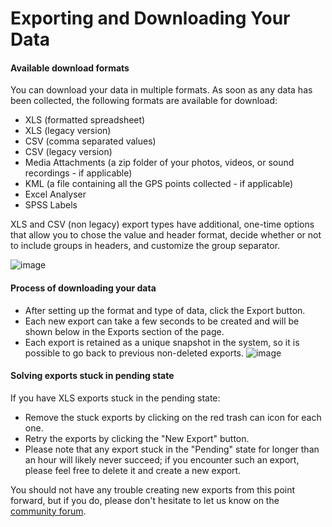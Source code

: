 # Exporting and Downloading Your Data

#### Available download formats
You can download your data in multiple formats. As soon as any data has been collected, the following formats are available for download:

* XLS (formatted spreadsheet)
* XLS (legacy version)
* CSV (comma separated values)
* CSV (legacy version)
* Media Attachments (a zip folder of your photos, videos, or sound recordings - if applicable)
* KML (a file containing all the GPS points collected - if applicable)
* Excel Analyser
* SPSS Labels

XLS and CSV (non legacy) export types have additional, one-time options that allow you to chose the value and header format, decide whether or not to include groups in headers, and customize the group separator. 

![image](/images/export_download/value_header.jpg)

#### Process of downloading your data

* After setting up the format and type of data, click the Export button. 
* Each new export can take a few seconds to be created and will be shown below in the Exports section of the page. 
* Each export is retained as a unique snapshot in the system, so it is possible to go back to previous non-deleted exports. 
    ![image](/images/export_download/export.jpg)

#### Solving exports stuck in pending state

If you have XLS exports stuck in the pending state:

* Remove the stuck exports by clicking on the red trash can icon for each one. 
* Retry the exports by clicking the "New Export" button. 
* Please note that any export stuck in the "Pending" state for longer than an hour will likely never succeed; if you encounter such an export, please feel free to delete it and create a new export.

You should not have any trouble creating new exports from this point forward, but if you do, please don't hesitate to let us know on the [community forum](https://community.kobotoolbox.org/).
